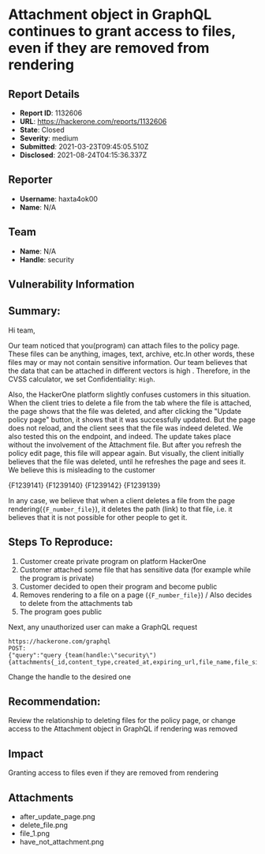 # Attachment object in GraphQL continues to grant access to files, even if they are removed from rendering

## Report Details
- **Report ID**: 1132606
- **URL**: https://hackerone.com/reports/1132606
- **State**: Closed
- **Severity**: medium
- **Submitted**: 2021-03-23T09:45:05.510Z
- **Disclosed**: 2021-08-24T04:15:36.337Z

## Reporter
- **Username**: haxta4ok00
- **Name**: N/A

## Team
- **Name**: N/A
- **Handle**: security

## Vulnerability Information
## Summary:
Hi team,

Our team noticed that you(program) can attach files to the policy page. These files can be anything, images, text, archive, etc.In other words, these files may or may not contain sensitive information.  Our team believes that the data that can be attached in different vectors is high . Therefore, in the CVSS calculator, we set Confidentiality: `High`. 

Also, the HackerOne platform slightly confuses customers in this situation. When the client tries to delete a file from the tab where the file is attached, the page shows that the file was deleted, and after clicking the "Update policy page" button, it shows that it was successfully updated. But the page does not reload, and the client sees that the file was indeed deleted. We also tested this on the endpoint, and indeed. The update takes place without the involvement of the Attachment file. But after you refresh the policy edit page, this file will appear again. But visually, the client initially believes that the file was deleted, until he refreshes the page and sees it. We believe this is misleading to the customer


{F1239141}
{F1239140}
{F1239142}
{F1239139}

In any case, we believe that when a client deletes a file from the page rendering(`{F_number_file}`), it deletes the path (link) to that file, i.e. it believes that it is not possible for other people to get it.






## Steps To Reproduce:

1. Customer create private program on platform HackerOne
2. Customer attached some file that has sensitive data (for example while the program is private)
3. Customer  decided to open their program and become public
4. Removes rendering to a file on a page (`{F_number_file}`) / Also decides to delete from the attachments tab
5. The program goes public

Next, any unauthorized user can make a GraphQL request


```http
https://hackerone.com/graphql
POST:
{"query":"query {team(handle:\"security\"){attachments{_id,content_type,created_at,expiring_url,file_name,file_size,id,long_lasting_url}}}"}
```
Change the handle to the desired one
 

## Recommendation:
Review the relationship to deleting files for the policy page, or change access to the Attachment object in GraphQL if rendering was removed

## Impact

Granting access to files even if they are removed from rendering

## Attachments
- after_update_page.png
- delete_file.png
- file_1.png
- have_not_attachment.png

